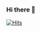 ### Hi there 👋














[![Hits](https://hits.seeyoufarm.com/api/count/incr/badge.svg?url=https%3A%2F%2Fgithub.com%2Ftaeyang121096%2Fhit-counter&count_bg=%23D384B0&title_bg=%23AC1F1F&icon=&icon_color=%23E7E7E7&title=hits&edge_flat=false)](https://hits.seeyoufarm.com)
<!--
**taeyang121096/taeyang121096** is a ✨ _special_ ✨ repository because its `README.md` (this file) appears on your GitHub profile.

Here are some ideas to get you started:

- 🔭 I’m currently working on ...
- 🌱 I’m currently learning ...
- 👯 I’m looking to collaborate on ...
- 🤔 I’m looking for help with ...
- 💬 Ask me about ...
- 📫 How to reach me: ...
- 😄 Pronouns: ...
- ⚡ Fun fact: ...
-->
